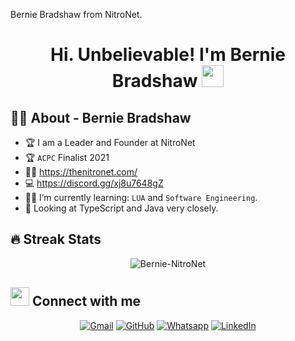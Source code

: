 
Bernie Bradshaw from NitroNet.


<h1 align="center">Hi. Unbelievable! I'm Bernie Bradshaw <img src="https://media.giphy.com/media/hvRJCLFzcasrR4ia7z/giphy.gif" width="35"></h1>



## :sassy_man:  About - Bernie Bradshaw
- :trophy: I am a Leader and Founder at NitroNet
- :trophy: `ACPC` Finalist 2021
- :technologist: https://thenitronet.com/
- :computer: https://discord.gg/xj8u7648gZ
- :student: I’m currently learning: `LUA` and `Software Engineering`.
- :thinking: Looking at TypeScript and Java very closely. 


## 🔥 Streak Stats
<p align="center"><img src="https://github-readme-streak-stats.herokuapp.com/?user=Bernie-NitroNet&theme=algolia" alt="Bernie-NitroNet" /></p>





## <img src="https://media.giphy.com/media/iY8CRBdQXODJSCERIr/giphy.gif" width="30px"> Connect with me
<p align="center">
	<a href="bernie@thenitronet.com"><img img src="https://img.shields.io/badge/gmail-%23EA4335.svg?style=plastic&logo=gmail&logoColor=white" alt="Gmail"/></a>
	<a href="https://github.com/Bernie-NitroNet"><img src="https://img.shields.io/badge/github-%23181717.svg?style=plastic&logo=github&logoColor=white" alt="GitHub"/></a>
	<a href="https://thenitronet.com/index.php?/profile/1-bernie-bradshaw/"><img src="https://img.shields.io/badge/whatsapp-%2325D366.svg?style=plastic&logo=whatsapp&logoColor=white" alt="Whatsapp"/></a>
	<a href="https://twitter.com/NitroNetRP"><img src="https://img.shields.io/badge/linkedin-%230A66C2.svg?style=plastic&logo=linkedin&logoColor=white" alt="LinkedIn"/></a>
</p>


